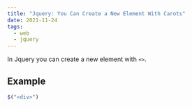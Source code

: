 ```yaml
---
title: "Jquery: You Can Create a New Element With Carots"
date: 2021-11-24
tags:
  - web
  - jquery
---
```


In Jquery you can create a new element with `<>`.

## Example

```javascript
$("<div>")
```
